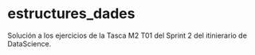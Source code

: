 # estructures_dades
Solución a los ejercicios de la Tasca M2 T01 del Sprint 2 del itinierario de DataScience. 
